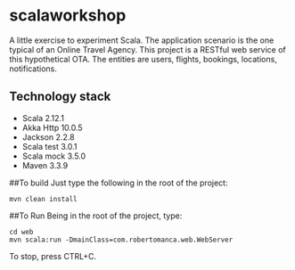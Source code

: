 # scalaworkshop
A little exercise to experiment Scala. The application scenario is the one typical of an
Online Travel Agency.
This project is a RESTful web service of this hypothetical OTA. The entities are users,
flights, bookings, locations, notifications.

## Technology stack
* Scala 2.12.1
* Akka Http 10.0.5
* Jackson 2.2.8
* Scala test 3.0.1
* Scala mock 3.5.0
* Maven 3.3.9

##To build
Just type the following in the root of the project:
```
mvn clean install
```

##To Run
Being in the root of the project, type:
```
cd web
mvn scala:run -DmainClass=com.robertomanca.web.WebServer
```
To stop, press CTRL+C.